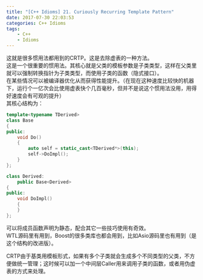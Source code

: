 ```yaml
---
title: "[C++ Idioms] 21. Curiously Recurring Template Pattern"
date: 2017-07-30 22:03:53
categories: C++ Idioms
tags:
    - C++
    - Idioms
---
```

这就是很多惯用法都用到的CRTP。这是去除虚表的一种方法。<!--more-->  
这是一个很重要的惯用法。其核心就是父类的模板参数是子类类型，这样在父类里就可以强制转换指针为子类类型，而使用子类的函数（隐式接口）。  
在某些情况可以被编译器优化从而获得性能提升。（在现在这种速度比较快的机器下，运行个一亿次会比使用虚表快个几百毫秒，但并不是说这个惯用法没用，用得好速度会有可观的提升）  
其核心结构为：
```cpp
template<typename TDerived>
class Base
{
public:
	void Do()
	{
		auto self = static_cast<TDerived*>(this);
		self->DoImpl();
	}
};

class Derived:
	public Base<Derived>
{
public:
	void DoImpl()
	{
	}
};
```

可以将成员函数声明为静态，配合其它一些技巧使用有奇效。  
WTL源码里有用到，Boost的很多类库也都会用到，比如Asio源码里也有用到（是这个结构的改进版）。  

CRTP由于基类用模板形式，如果有多个子类就会生成多个不同类型的父类，不方便做统一管理；这时候可以加一个中间层Caller用来调用子类的函数，或者用伪虚表的方式来处理。  